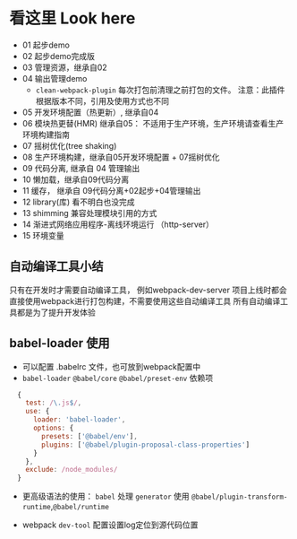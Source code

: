 # 看这里 Look here

- 01 起步demo
- 02 起步demo完成版
- 03 管理资源，继承自02
- 04 输出管理demo
  + `clean-webpack-plugin` 每次打包前清理之前打包的文件。 注意：此插件根据版本不同，引用及使用方式也不同
- 05 开发环境配置（热更新）, 继承自04
- 06 模块热更替(HMR) 继承自05： 不适用于生产环境，生产环境请查看生产环境构建指南
- 07 摇树优化(tree shaking)
- 08 生产环境构建，继承自05开发环境配置 + 07摇树优化
- 09 代码分离, 继承自 04 管理输出
- 10 懒加载，继承自09代码分离
- 11 缓存， 继承自 09代码分离+02起步+04管理输出
- 12 library(库)  看不明白也没完成
- 13 shimming 兼容处理模块引用的方式
- 14 渐进式网络应用程序-离线环境运行 （http-server）
- 15 环境变量


## 自动编译工具小结
 只有在开发时才需要自动编译工具， 例如webpack-dev-server
 项目上线时都会直接使用webpack进行打包构建，不需要使用这些自动编译工具
 所有自动编译工具都是为了提升开发体验

## babel-loader 使用
- 可以配置 .babelrc 文件，也可放到webpack配置中
- `babel-loader` `@babel/core` `@babel/preset-env` 依赖项
```js
  {
    test: /\.js$/,
    use: {
      loader: 'babel-loader',
      options: {
        presets: ['@babel/env'],
        plugins: ['@babel/plugin-proposal-class-properties']
      }
    },
    exclude: /node_modules/
  }
```
- 更高级语法的使用： `babel` 处理 `generator` 使用 `@babel/plugin-transform-runtime`,`@babel/runtime`

- webpack `dev-tool` 配置设置log定位到源代码位置
